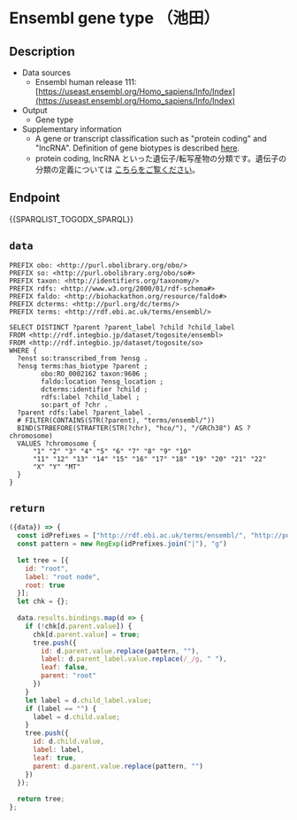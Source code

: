 # Ensembl gene type （池田）

## Description

- Data sources
    - Ensembl human release 111: [https://useast.ensembl.org/Homo_sapiens/Info/Index](https://useast.ensembl.org/Homo_sapiens/Info/Index)
- Output
    - Gene type
 - Supplementary information
 	- A gene or transcript classification such as "protein coding" and "lncRNA". Definition of gene biotypes is described [here](http://useast.ensembl.org/info/genome/genebuild/biotypes.html).
	- protein coding, lncRNA といった遺伝子/転写産物の分類です。遺伝子の分類の定義については [こちらをご覧ください](http://useast.ensembl.org/info/genome/genebuild/biotypes.html)。

## Endpoint

{{SPARQLIST_TOGODX_SPARQL}}

## `data`

```sparql
PREFIX obo: <http://purl.obolibrary.org/obo/>
PREFIX so: <http://purl.obolibrary.org/obo/so#>
PREFIX taxon: <http://identifiers.org/taxonomy/>
PREFIX rdfs: <http://www.w3.org/2000/01/rdf-schema#>
PREFIX faldo: <http://biohackathon.org/resource/faldo#>
PREFIX dcterms: <http://purl.org/dc/terms/>
PREFIX terms: <http://rdf.ebi.ac.uk/terms/ensembl/>

SELECT DISTINCT ?parent ?parent_label ?child ?child_label
FROM <http://rdf.integbio.jp/dataset/togosite/ensembl>
FROM <http://rdf.integbio.jp/dataset/togosite/so>
WHERE {
  ?enst so:transcribed_from ?ensg .
  ?ensg terms:has_biotype ?parent ;
        obo:RO_0002162 taxon:9606 ;
        faldo:location ?ensg_location ;
        dcterms:identifier ?child ;
        rdfs:label ?child_label ;
        so:part_of ?chr .
  ?parent rdfs:label ?parent_label .
  # FILTER(CONTAINS(STR(?parent), "terms/ensembl/"))
  BIND(STRBEFORE(STRAFTER(STR(?chr), "hco/"), "/GRCh38") AS ?chromosome)
  VALUES ?chromosome {
      "1" "2" "3" "4" "5" "6" "7" "8" "9" "10"
      "11" "12" "13" "14" "15" "16" "17" "18" "19" "20" "21" "22"
      "X" "Y" "MT"
  }
}
```

## `return`

```javascript
({data}) => {
  const idPrefixes = ["http://rdf.ebi.ac.uk/terms/ensembl/", "http://purl.obolibrary.org/obo/", "http://ensembl.org/glossary/"];
  const pattern = new RegExp(idPrefixes.join("|"), "g")
  
  let tree = [{
    id: "root",
    label: "root node",
    root: true
  }];
  let chk = {};
  
  data.results.bindings.map(d => {
    if (!chk[d.parent.value]) {
      chk[d.parent.value] = true;
      tree.push({     
        id: d.parent.value.replace(pattern, ""),
        label: d.parent_label.value.replace(/_/g, " "),
        leaf: false,
        parent: "root"
      })
    }
    let label = d.child_label.value;
    if (label == "") {
      label = d.child.value;
    }
    tree.push({
      id: d.child.value,
      label: label,
      leaf: true,
      parent: d.parent.value.replace(pattern, "")
    })
  });
  
  return tree;
};
```